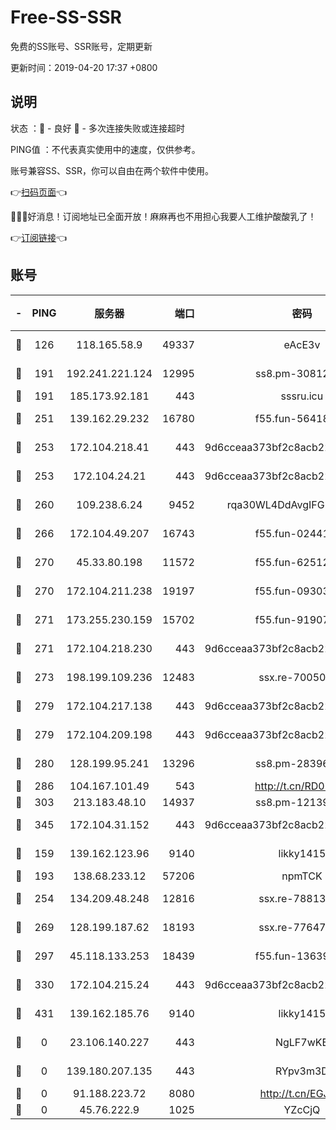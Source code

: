 # Free-SS-SSR

免费的SS账号、SSR账号，定期更新

更新时间：2019-04-20 17:37 +0800

## 说明

状态     ：🙂 - 良好 🙁 - 多次连接失败或连接超时

PING值   ：不代表真实使用中的速度，仅供参考。

账号兼容SS、SSR，你可以自由在两个软件中使用。

👉[扫码页面](https://liesauer.github.io/Free-SS-SSR/)👈

🎉🎉🎉好消息！订阅地址已全面开放！麻麻再也不用担心我要人工维护酸酸乳了！

👉[订阅链接](https://www.liesauer.net/yogurt/subscribe?ACCESS_TOKEN=DAYxR3mMaZAsaqUb)👈

## 账号

|-|PING|服务器|端口|密码|加密方式|区域|
|:----:|:----:|:-----:|-----:|:----:|:----:|:----:|
|🙂|126|118.165.58.9|49337|eAcE3v|chacha20-ietf|TW|
|🙂|191|192.241.221.124|12995|ss8.pm-30812425|aes-256-cfb|US|
|🙂|191|185.173.92.181|443|sssru.icu|rc4-md5|RU|
|🙂|251|139.162.29.232|16780|f55.fun-56418519|aes-256-cfb|SG|
|🙂|253|172.104.218.41|443|9d6cceaa373bf2c8acb22e60b6a58be6|aes-256-cfb|US|
|🙂|253|172.104.24.21|443|9d6cceaa373bf2c8acb22e60b6a58be6|aes-256-cfb|US|
|🙂|260|109.238.6.24|9452|rqa30WL4DdAvgIFG6Fs3znzTa|aes-256-cfb|FR|
|🙂|266|172.104.49.207|16743|f55.fun-02441032|aes-256-cfb|SG|
|🙂|270|45.33.80.198|11572|f55.fun-62512711|aes-256-cfb|US|
|🙂|270|172.104.211.238|19197|f55.fun-09303839|aes-256-cfb|US|
|🙂|271|173.255.230.159|15702|f55.fun-91907553|aes-256-cfb|US|
|🙂|271|172.104.218.230|443|9d6cceaa373bf2c8acb22e60b6a58be6|aes-256-cfb|US|
|🙂|273|198.199.109.236|12483|ssx.re-70050948|aes-256-cfb|US|
|🙂|279|172.104.217.138|443|9d6cceaa373bf2c8acb22e60b6a58be6|aes-256-cfb|US|
|🙂|279|172.104.209.198|443|9d6cceaa373bf2c8acb22e60b6a58be6|aes-256-cfb|US|
|🙂|280|128.199.95.241|13296|ss8.pm-28396550|aes-256-cfb|SG|
|🙂|286|104.167.101.49|543|http://t.cn/RD0D7sx|rc4-md5|CA|
|🙂|303|213.183.48.10|14937|ss8.pm-12139832|rc4-md5|RU|
|🙂|345|172.104.31.152|443|9d6cceaa373bf2c8acb22e60b6a58be6|aes-256-cfb|US|
|🙂|159|139.162.123.96|9140|likky1415|aes-256-cfb|JP|
|🙂|193|138.68.233.12|57206|npmTCK|rc4-md5|US|
|🙂|254|134.209.48.248|12816|ssx.re-78813577|aes-256-cfb|US|
|🙂|269|128.199.187.62|18193|ssx.re-77647614|aes-256-cfb|SG|
|🙂|297|45.118.133.253|18439|f55.fun-13639726|aes-256-cfb|SG|
|🙂|330|172.104.215.24|443|9d6cceaa373bf2c8acb22e60b6a58be6|aes-256-cfb|US|
|🙂|431|139.162.185.76|9140|likky1415|aes-256-cfb|DE|
|🙁|0|23.106.140.227|443|NgLF7wKB|aes-256-cfb|US|
|🙁|0|139.180.207.135|443|RYpv3m3D|aes-256-cfb|JP|
|🙁|0|91.188.223.72|8080|http://t.cn/EGJIyrl|rc4-md5|RU|
|🙁|0|45.76.222.9|1025|YZcCjQ|rc4-md5|JP|
